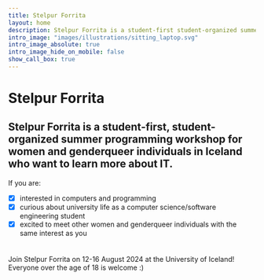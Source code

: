 ```yaml
---
title: Stelpur Forrita
layout: home
description: Stelpur Forrita is a student-first student-organized summer programming workshop for women and genderqueer individuals in Iceland. 
intro_image: "images/illustrations/sitting_laptop.svg"
intro_image_absolute: true
intro_image_hide_on_mobile: false
show_call_box: true
---
```


# Stelpur Forrita

## Stelpur Forrita is a student-first, student-organized summer programming workshop for women and genderqueer individuals in Iceland who want to learn more about IT.

<p style="margin-bottom: 5px">If you are:</p>

- [x]  interested in computers and programming
- [x]  curious about university life as a computer science/software engineering student
- [x]  excited to meet other women and genderqueer individuals with the same interest as you
<br>
<p style="margin-top: 5px">Join Stelpur Forrita on 12-16 August 2024 at the University of Iceland! Everyone over the age of 18 is welcome :)</p>

<br>

    

    
